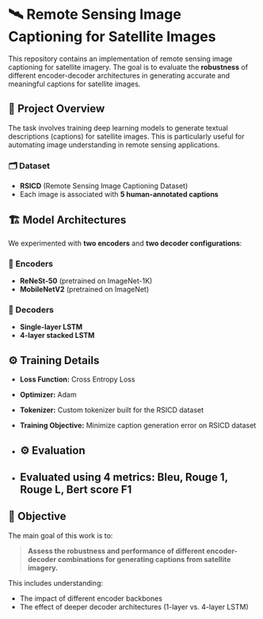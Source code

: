 # 🛰️ Remote Sensing Image Captioning for Satellite Images

This repository contains an implementation of remote sensing image captioning for satellite imagery. The goal is to evaluate the **robustness** of different encoder-decoder architectures in generating accurate and meaningful captions for satellite images.

## 🧠 Project Overview

The task involves training deep learning models to generate textual descriptions (captions) for satellite images. This is particularly useful for automating image understanding in remote sensing applications.

### 🗂️ Dataset

- **RSICD** (Remote Sensing Image Captioning Dataset)
- Each image is associated with **5 human-annotated captions**

## 🏗️ Model Architectures

We experimented with **two encoders** and **two decoder configurations**:

### 🔹 Encoders
- **ReNeSt-50** (pretrained on ImageNet-1K)
- **MobileNetV2** (pretrained on ImageNet)

### 🔸 Decoders
- **Single-layer LSTM**
- **4-layer stacked LSTM**

## ⚙️ Training Details

- **Loss Function:** Cross Entropy Loss  
- **Optimizer:** Adam  
- **Tokenizer:** Custom tokenizer built for the RSICD dataset  
- **Training Objective:** Minimize caption generation error on RSICD dataset

- ## ⚙️ Evaluation
- ## Evaluated using 4 metrics: Bleu, Rouge 1, Rouge L, Bert score F1

## 🧪 Objective

The main goal of this work is to:
> **Assess the robustness and performance of different encoder-decoder combinations for generating captions from satellite imagery.**

This includes understanding:
- The impact of different encoder backbones
- The effect of deeper decoder architectures (1-layer vs. 4-layer LSTM)
